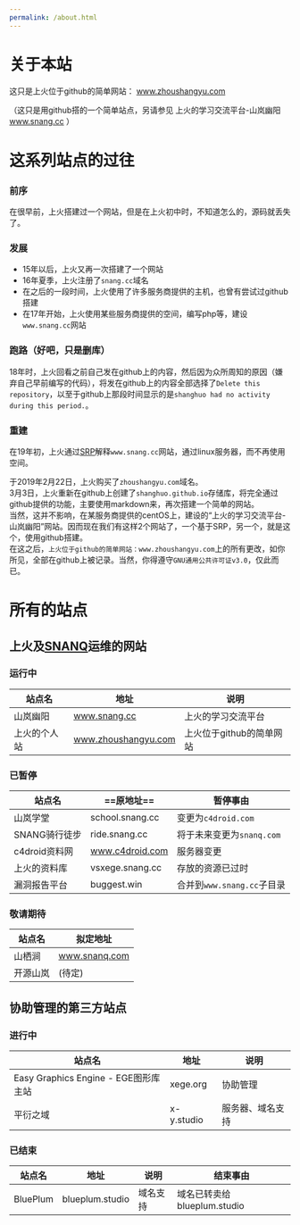 ```yaml
---
permalink: /about.html
---
```

# 关于本站

这只是上火位于github的简单网站： www.zhoushangyu.com

（这只是用github搭的一个简单站点，另请参见 上火的学习交流平台-山岚幽阳 www.snang.cc ）

# 这系列站点的过往

### 前序
在很早前，上火搭建过一个网站，但是在上火初中时，不知道怎么的，源码就丢失了。

### 发展
- 15年以后，上火又再一次搭建了一个网站
- 16年夏季，上火注册了`snang.cc`域名
- 在之后的一段时间，上火使用了许多服务商提供的主机，也曾有尝试过github搭建
- 在17年开始，上火使用某些服务商提供的空间，编写php等，建设`www.snang.cc`网站

### 跑路（好吧，只是删库）
18年时，上火回看之前自己发在github上的内容，然后因为众所周知的原因（嫌弃自己早前编写的代码），将发在github上的内容全部选择了`Delete this repository`，以至于github上那段时间显示的是`shanghuo had no activity during this period.`。

### 重建
在19年初，上火通过[SRP](http://github.com/shanghuo/SRP/)解释`www.snang.cc`网站，通过linux服务器，而不再使用空间。

于2019年2月22日，上火购买了`zhoushangyu.com`域名。  
3月3日，上火重新在github上创建了`shanghuo.github.io`存储库，将完全通过github提供的功能，主要使用markdown来，再次搭建一个简单的网站。  
当然，这并不影响，在某服务商提供的centOS上，建设的“上火的学习交流平台-山岚幽阳”网站。因而现在我们有这样2个网站了，一个基于SRP，另一个，就是这个，使用github搭建。  
在这之后，`上火位于github的简单网站：www.zhoushangyu.com`上的所有更改，如你所见，全部在github上被记录。当然，你得遵守`GNU通用公共许可证v3.0`，仅此而已。

# 所有的站点

## 上火及[SNANQ](https://github.com/SNANQ/)运维的网站

### 运行中
站点名 | 地址 | 说明
----|----|--- 
山岚幽阳 | www.snang.cc | 上火的学习交流平台
上火的个人站 | www.zhoushangyu.com | 上火位于github的简单网站

### 已暂停
站点名 | ==原地址== | 暂停事由
----|----|----
山岚学堂 | school.snang.cc | 变更为`c4droid.com`
SNANG骑行徒步 | ride.snang.cc | 将于未来变更为`snanq.com`
c4droid资料网 | www.c4droid.com | 服务器变更
上火的资料库 | vsxege.snang.cc | 存放的资源已过时
漏洞报告平台 | buggest.win | 合并到`www.snang.cc`子目录

### 敬请期待
站点名|拟定地址
----|----
山栖涧 | www.snanq.com
开源山岚 | (待定)

## 协助管理的第三方站点

### 进行中
站点名 | 地址 | 说明
----|----|---
Easy Graphics Engine - EGE图形库主站 | xege.org | 协助管理
平衍之域 | x-y.studio | 服务器、域名支持

### 已结束
站点名 | 地址 | 说明 | 结束事由
----|----|---|---
BluePlum | blueplum.studio | 域名支持 | 域名已转卖给blueplum.studio

<script src="http://www.snang.cc/lib/js/smd4.js"></script>  
<script>  
  //由于github的page中md，居然不支持表格！所以插入这段代码来兼容  
  var smd = new SMD4();  
  var p = document.getElementById("main_content").getElementsByTagName("p");  
  for(var i in p){ 
  console.log(p[i].innerHTML);
    if(p[i].innerHTML){  
      p[i].innerHTML=smd.run("\n"+p[i].innerHTML);  
    }  
  }  
</script>
